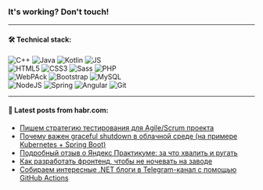 ### It's working? Don't touch!

---

#### 🛠️ Technical stack:

![C++](https://img.shields.io/badge/C++-informational?logo=c%2B%2B&style=flat&logoColor=white&color=9C033A)
![Java](https://img.shields.io/badge/Java-informational?logo=java&style=flat&logoColor=white&color=007396)
![Kotlin](https://img.shields.io/badge/Kotlin-informational?logo=Kotlin&style=flat&logoColor=white&color=0095D5)
![JS](https://img.shields.io/badge/JS-informational?logo=javaScript&style=flat&logoColor=black&color=F7Df1E) <br>
![HTML5](https://img.shields.io/badge/HTML5-informational?logo=html5&style=flat&logoColor=white&color=E34F26)
![CSS3](https://img.shields.io/badge/CSS3-informational?logo=css3&style=flat&logoColor=white&color=157286)
![Sass](https://img.shields.io/badge/Saas-informational?logo=sass&style=flat&logoColor=white&color=hotpink)
![PHP](https://img.shields.io/badge/PHP-informational?logo=php&style=flat&logoColor=white&color=777BB4) <br>
![WebPAck](https://img.shields.io/badge/WebPack-informational?logo=webPack&style=flat&logoColor=white&color=FF6F00)
![Bootstrap](https://img.shields.io/badge/Bootstrap-informational?logo=Bootstrap&style=flat&logoColor=white&color=7952B3)
![MySQL](https://img.shields.io/badge/MySQL-informational?logo=MySQL&style=flat&logoColor=white&color=00f) <br>
![NodeJS](https://img.shields.io/badge/NodeJS-informational?logo=node.js&style=flat&logoColor=white&color=43853D)
![Spring](https://img.shields.io/badge/Spring-informational?logo=Spring&style=flat&logoColor=white&color=0A9EDC)
![Angular](https://img.shields.io/badge/Vue-informational?logo=vue.js&style=flat&logoColor=white&color=red)
![Git](https://img.shields.io/badge/Git-informational?logo=git&style=flat&logoColor=white&color=darkorange)

___

#### 💬 Latest posts from habr.com:

<!-- BLOG-POST-LIST:START -->
- [Пишем стратегию тестирования для Agile/Scrum проекта](https://habr.com/ru/post/666092/?utm_source=habrahabr&utm_medium=rss&utm_campaign=666092)
- [Почему важен graceful shutdown в облачной среде &lpar;на примере Kubernetes + Spring Boot&rpar;](https://habr.com/ru/post/666090/?utm_source=habrahabr&utm_medium=rss&utm_campaign=666090)
- [Подробный отзыв о Яндекс Практикуме: за что хвалить и ругать](https://habr.com/ru/post/666080/?utm_source=habrahabr&utm_medium=rss&utm_campaign=666080)
- [Как разработать фронтенд, чтобы не ночевать на заводе](https://habr.com/ru/post/665592/?utm_source=habrahabr&utm_medium=rss&utm_campaign=665592)
- [Собираем интересные .NET блоги в Telegram-канал с помощью GitHub Actions](https://habr.com/ru/post/659293/?utm_source=habrahabr&utm_medium=rss&utm_campaign=659293)
<!-- BLOG-POST-LIST:END -->
